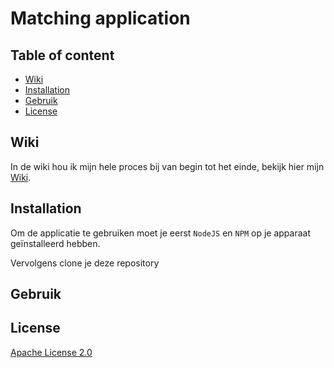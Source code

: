 # Matching application

## Table of content
- [Wiki](https://github.com/Zaraschriever/project-tech#wiki)
- [Installation](https://github.com/Zaraschriever/project-tech#installation)
- [Gebruik](https://github.com/Zaraschriever/project-tech#gebruik)
- [License](https://github.com/Zaraschriever/project-tech#license)

## Wiki
In de wiki hou ik mijn hele proces bij van begin tot het einde, bekijk hier mijn [Wiki](https://github.com/Zaraschriever/project-tech/wiki).

## Installation
Om de applicatie te gebruiken moet je eerst `NodeJS` en `NPM` op je apparaat geïnstalleerd hebben.

Vervolgens clone je deze repository



## Gebruik


## License 
[Apache License 2.0](https://github.com/Zaraschriever/project-tech#license)
